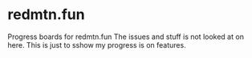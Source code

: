 # redmtn.fun
Progress boards for redmtn.fun
The issues and stuff is not looked at on here. This is just to sshow my progress is on features.
